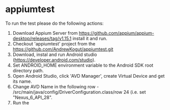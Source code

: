 # appiumtest

To run the test please do the following actions:
1) Download Appium Server from https://github.com/appium/appium-desktop/releases/tag/v1.15.1 install it and run.
2) Checkout 'appiumtest' project from the https://github.com/AndrewKogut/appiumtest.git
3) Download, instal and run Android studio (https://developer.android.com/studio).
4) Set ANDROID_HOME environment variable to the Android SDK root directory path.
5) Open Android Studio, click 'AVD Manager', create Virtual Device and get its name.
6) Change AVD Name in the following row - /src/main/java/config/DriverConfiguration.class/row 24 (i.e. set "Nexus_6_API_28".
7) Run the

